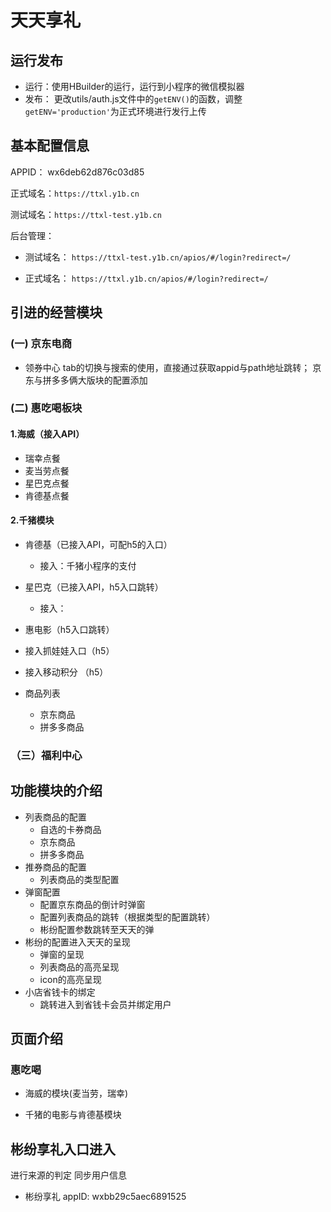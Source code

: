 # 天天享礼

## 运行发布

- 运行：使用HBuilder的运行，运行到小程序的微信模拟器
- 发布： 更改utils/auth.js文件中的`getENV()`的函数，调整`getENV='production'`为正式环境进行发行上传

## 基本配置信息

APPID： wx6deb62d876c03d85

正式域名：`https://ttxl.y1b.cn`

测试域名：`https://ttxl-test.y1b.cn`

后台管理：

- 测试域名： `https://ttxl-test.y1b.cn/apios/#/login?redirect=/`

- 正式域名： `https://ttxl.y1b.cn/apios/#/login?redirect=/`

## 引进的经营模块

### (一) 京东电商

- 领券中心
tab的切换与搜索的使用，直接通过获取appid与path地址跳转；
京东与拼多多俩大版块的配置添加

### (二) 惠吃喝板块

#### 1.海威（接入API）

- 瑞幸点餐
- 麦当劳点餐
- 星巴克点餐
- 肯德基点餐

#### 2.千猪模块

- 肯德基（已接入API，可配h5的入口）
   - 接入：千猪小程序的支付

- 星巴克（已接入API，h5入口跳转）
   - 接入：
- 惠电影（h5入口跳转）
- 接入抓娃娃入口（h5）
- 接入移动积分 （h5）

- 商品列表
    - 京东商品
    - 拼多多商品

### （三）福利中心

## 功能模块的介绍

- 列表商品的配置
   - 自选的卡券商品
   - 京东商品
   - 拼多多商品
- 推券商品的配置
    - 列表商品的类型配置
- 弹窗配置
   - 配置京东商品的倒计时弹窗
   - 配置列表商品的跳转（根据类型的配置跳转）
   - 彬纷配置参数跳转至天天的弹
- 彬纷的配置进入天天的呈现
   - 弹窗的呈现
   - 列表商品的高亮呈现
   - icon的高亮呈现
- 小店省钱卡的绑定
   - 跳转进入到省钱卡会员并绑定用户

## 页面介绍

### 惠吃喝

- 海威的模块(麦当劳，瑞幸)

- 千猪的电影与肯德基模块

## 彬纷享礼入口进入

进行来源的判定 同步用户信息

- 彬纷享礼 appID: wxbb29c5aec6891525
